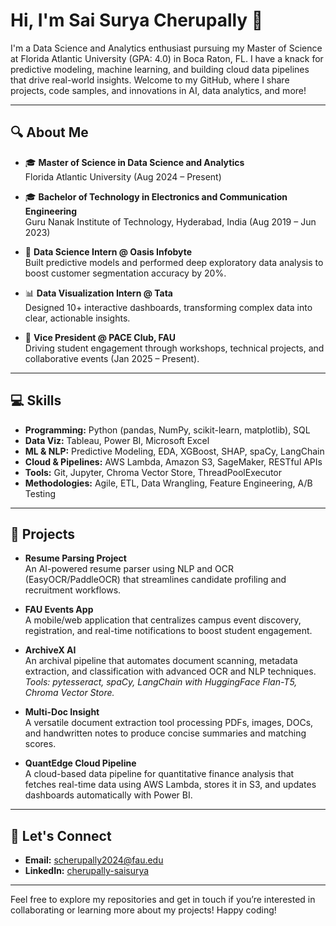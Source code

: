 

# Hi, I'm Sai Surya Cherupally 👋

I'm a Data Science and Analytics enthusiast pursuing my Master of Science at Florida Atlantic University (GPA: 4.0) in Boca Raton, FL. I have a knack for predictive modeling, machine learning, and building cloud data pipelines that drive real-world insights. Welcome to my GitHub, where I share projects, code samples, and innovations in AI, data analytics, and more!

---

## 🔍 About Me

- 🎓 **Master of Science in Data Science and Analytics**  
  Florida Atlantic University (Aug 2024 – Present)

- 🎓 **Bachelor of Technology in Electronics and Communication Engineering**  
  Guru Nanak Institute of Technology, Hyderabad, India (Aug 2019 – Jun 2023)

- 💼 **Data Science Intern @ Oasis Infobyte**  
  Built predictive models and performed deep exploratory data analysis to boost customer segmentation accuracy by 20%.

- 📊 **Data Visualization Intern @ Tata**  
  Designed 10+ interactive dashboards, transforming complex data into clear, actionable insights.

- 🤝 **Vice President @ PACE Club, FAU**  
  Driving student engagement through workshops, technical projects, and collaborative events (Jan 2025 – Present).

---

## 💻 Skills

- **Programming:** Python (pandas, NumPy, scikit-learn, matplotlib), SQL
- **Data Viz:** Tableau, Power BI, Microsoft Excel
- **ML & NLP:** Predictive Modeling, EDA, XGBoost, SHAP, spaCy, LangChain
- **Cloud & Pipelines:** AWS Lambda, Amazon S3, SageMaker, RESTful APIs
- **Tools:** Git, Jupyter, Chroma Vector Store, ThreadPoolExecutor
- **Methodologies:** Agile, ETL, Data Wrangling, Feature Engineering, A/B Testing

---

## 🚀 Projects

- **Resume Parsing Project**  
  An AI-powered resume parser using NLP and OCR (EasyOCR/PaddleOCR) that streamlines candidate profiling and recruitment workflows.

- **FAU Events App**  
  A mobile/web application that centralizes campus event discovery, registration, and real-time notifications to boost student engagement.

- **ArchiveX AI**  
  An archival pipeline that automates document scanning, metadata extraction, and classification with advanced OCR and NLP techniques.  
  *Tools: pytesseract, spaCy, LangChain with HuggingFace Flan-T5, Chroma Vector Store.*

- **Multi-Doc Insight**  
  A versatile document extraction tool processing PDFs, images, DOCs, and handwritten notes to produce concise summaries and matching scores.

- **QuantEdge Cloud Pipeline**  
  A cloud-based data pipeline for quantitative finance analysis that fetches real-time data using AWS Lambda, stores it in S3, and updates dashboards automatically with Power BI.

---

## 🌟 Let's Connect

- **Email:** [scherupally2024@fau.edu](mailto:scherupally2024@fau.edu)
- **LinkedIn:** [cherupally-saisurya](https://www.linkedin.com/in/cherupally-saisurya)

---

Feel free to explore my repositories and get in touch if you’re interested in collaborating or learning more about my projects! Happy coding!
